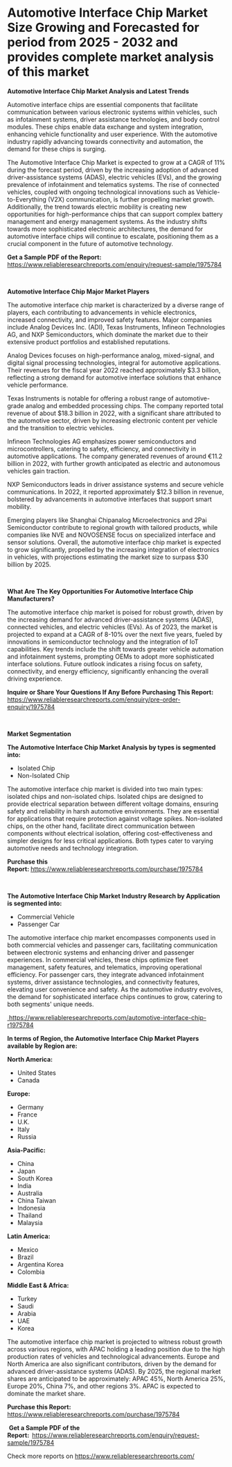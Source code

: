 <p><h1>Automotive Interface Chip Market Size Growing and Forecasted for period from 2025 - 2032 and provides complete market analysis of this market</h1></p><p><strong>Automotive Interface Chip Market Analysis and Latest Trends</strong></p>
<p><p>Automotive interface chips are essential components that facilitate communication between various electronic systems within vehicles, such as infotainment systems, driver assistance technologies, and body control modules. These chips enable data exchange and system integration, enhancing vehicle functionality and user experience. With the automotive industry rapidly advancing towards connectivity and automation, the demand for these chips is surging.</p><p>The Automotive Interface Chip Market is expected to grow at a CAGR of 11% during the forecast period, driven by the increasing adoption of advanced driver-assistance systems (ADAS), electric vehicles (EVs), and the growing prevalence of infotainment and telematics systems. The rise of connected vehicles, coupled with ongoing technological innovations such as Vehicle-to-Everything (V2X) communication, is further propelling market growth. Additionally, the trend towards electric mobility is creating new opportunities for high-performance chips that can support complex battery management and energy management systems. As the industry shifts towards more sophisticated electronic architectures, the demand for automotive interface chips will continue to escalate, positioning them as a crucial component in the future of automotive technology.</p></p>
<p><strong>Get a Sample PDF of the Report:&nbsp;</strong> <a href="https://www.reliableresearchreports.com/enquiry/request-sample/1975784?utm_campaign=2128&utm_medium=2&utm_source=Github&utm_content=ia&utm_term=13022025&utm_id=automotive-interface-chip">https://www.reliableresearchreports.com/enquiry/request-sample/1975784</a></p>
<p>&nbsp;</p>
<p><strong>Automotive Interface Chip Major Market Players</strong></p>
<p><p>The automotive interface chip market is characterized by a diverse range of players, each contributing to advancements in vehicle electronics, increased connectivity, and improved safety features. Major companies include Analog Devices Inc. (ADI), Texas Instruments, Infineon Technologies AG, and NXP Semiconductors, which dominate the market due to their extensive product portfolios and established reputations.</p><p>Analog Devices focuses on high-performance analog, mixed-signal, and digital signal processing technologies, integral for automotive applications. Their revenues for the fiscal year 2022 reached approximately $3.3 billion, reflecting a strong demand for automotive interface solutions that enhance vehicle performance.</p><p>Texas Instruments is notable for offering a robust range of automotive-grade analog and embedded processing chips. The company reported total revenue of about $18.3 billion in 2022, with a significant share attributed to the automotive sector, driven by increasing electronic content per vehicle and the transition to electric vehicles.</p><p>Infineon Technologies AG emphasizes power semiconductors and microcontrollers, catering to safety, efficiency, and connectivity in automotive applications. The company generated revenues of around €11.2 billion in 2022, with further growth anticipated as electric and autonomous vehicles gain traction.</p><p>NXP Semiconductors leads in driver assistance systems and secure vehicle communications. In 2022, it reported approximately $12.3 billion in revenue, bolstered by advancements in automotive interfaces that support smart mobility.</p><p>Emerging players like Shanghai Chipanalog Microelectronics and 2Pai Semiconductor contribute to regional growth with tailored products, while companies like NVE and NOVOSENSE focus on specialized interface and sensor solutions. Overall, the automotive interface chip market is expected to grow significantly, propelled by the increasing integration of electronics in vehicles, with projections estimating the market size to surpass $30 billion by 2025.</p></p>
<p>&nbsp;</p>
<p><strong>What Are The Key Opportunities For Automotive Interface Chip Manufacturers?</strong></p>
<p><p>The automotive interface chip market is poised for robust growth, driven by the increasing demand for advanced driver-assistance systems (ADAS), connected vehicles, and electric vehicles (EVs). As of 2023, the market is projected to expand at a CAGR of 8-10% over the next five years, fueled by innovations in semiconductor technology and the integration of IoT capabilities. Key trends include the shift towards greater vehicle automation and infotainment systems, prompting OEMs to adopt more sophisticated interface solutions. Future outlook indicates a rising focus on safety, connectivity, and energy efficiency, significantly enhancing the overall driving experience.</p></p>
<p><strong>Inquire or Share Your Questions If Any Before Purchasing This Report:</strong> <a href="https://www.reliableresearchreports.com/enquiry/pre-order-enquiry/1975784?utm_campaign=2128&utm_medium=2&utm_source=Github&utm_content=ia&utm_term=13022025&utm_id=automotive-interface-chip">https://www.reliableresearchreports.com/enquiry/pre-order-enquiry/1975784</a></p>
<p>&nbsp;</p>
<p><strong>Market Segmentation</strong></p>
<p><strong>The Automotive Interface Chip Market Analysis by types is segmented into:</strong></p>
<p><ul><li>Isolated Chip</li><li>Non-Isolated Chip</li></ul></p>
<p><p>The automotive interface chip market is divided into two main types: isolated chips and non-isolated chips. Isolated chips are designed to provide electrical separation between different voltage domains, ensuring safety and reliability in harsh automotive environments. They are essential for applications that require protection against voltage spikes. Non-isolated chips, on the other hand, facilitate direct communication between components without electrical isolation, offering cost-effectiveness and simpler designs for less critical applications. Both types cater to varying automotive needs and technology integration.</p></p>
<p><strong>Purchase this Report:&nbsp;</strong><a href="https://www.reliableresearchreports.com/purchase/1975784?utm_campaign=2128&utm_medium=2&utm_source=Github&utm_content=ia&utm_term=13022025&utm_id=automotive-interface-chip">https://www.reliableresearchreports.com/purchase/1975784</a></p>
<p>&nbsp;</p>
<p><strong>The Automotive Interface Chip Market Industry Research by Application is segmented into:</strong></p>
<p><ul><li>Commercial Vehicle</li><li>Passenger Car</li></ul></p>
<p><p>The automotive interface chip market encompasses components used in both commercial vehicles and passenger cars, facilitating communication between electronic systems and enhancing driver and passenger experiences. In commercial vehicles, these chips optimize fleet management, safety features, and telematics, improving operational efficiency. For passenger cars, they integrate advanced infotainment systems, driver assistance technologies, and connectivity features, elevating user convenience and safety. As the automotive industry evolves, the demand for sophisticated interface chips continues to grow, catering to both segments' unique needs.</p></p>
<p><a href="https://www.reliableresearchreports.com/automotive-interface-chip-r1975784?utm_campaign=2128&utm_medium=2&utm_source=Github&utm_content=ia&utm_term=13022025&utm_id=automotive-interface-chip">&nbsp;https://www.reliableresearchreports.com/automotive-interface-chip-r1975784</a></p>
<p><strong>In terms of Region, the Automotive Interface Chip Market Players available by Region are:</strong></p>
<p>
    <p> <strong> North America: </strong>
        <ul>
            <li>United States</li>
            <li>Canada</li>
        </ul>
        </p> 
    <p> <strong> Europe: </strong>
        <ul>
            <li>Germany</li>
            <li>France</li>
            <li>U.K.</li>
            <li>Italy</li>
            <li>Russia</li>
        </ul>
        </p> 
    <p> <strong> Asia-Pacific: </strong>
        <ul>
            <li>China</li>
            <li>Japan</li>
            <li>South Korea</li>
            <li>India</li>
            <li>Australia</li>
            <li>China Taiwan</li>
            <li>Indonesia</li>
            <li>Thailand</li>
            <li>Malaysia</li>
        </ul>
        </p> 
    <p> <strong> Latin America: </strong>
        <ul>
            <li>Mexico</li>
            <li>Brazil</li>
            <li>Argentina Korea</li>
            <li>Colombia</li>
        </ul>
        </p> 
    <p> <strong> Middle East & Africa: </strong>
        <ul>
            <li>Turkey</li>
            <li>Saudi</li>
            <li>Arabia</li>
            <li>UAE</li>
            <li>Korea</li>
        </ul>
    </p>
    </p>
<p><p>The automotive interface chip market is projected to witness robust growth across various regions, with APAC holding a leading position due to the high production rates of vehicles and technological advancements. Europe and North America are also significant contributors, driven by the demand for advanced driver-assistance systems (ADAS). By 2025, the regional market shares are anticipated to be approximately: APAC 45%, North America 25%, Europe 20%, China 7%, and other regions 3%. APAC is expected to dominate the market share.</p></p>
<p><strong>Purchase this Report: </strong><a href="https://www.reliableresearchreports.com/purchase/1975784?utm_campaign=2128&utm_medium=2&utm_source=Github&utm_content=ia&utm_term=13022025&utm_id=automotive-interface-chip">https://www.reliableresearchreports.com/purchase/1975784</a></p>
<p>&nbsp;<strong>Get a Sample PDF of the Report:&nbsp;&nbsp;</strong><a href="https://www.reliableresearchreports.com/enquiry/request-sample/1975784?utm_campaign=2128&utm_medium=2&utm_source=Github&utm_content=ia&utm_term=13022025&utm_id=automotive-interface-chip">https://www.reliableresearchreports.com/enquiry/request-sample/1975784</a></p>
<p><strong></strong></p>
<p>Check more reports on <a href="https://www.reliableresearchreports.com/?utm_campaign=2128&utm_medium=2&utm_source=Github&utm_content=ia&utm_term=13022025&utm_id=automotive-interface-chip">https://www.reliableresearchreports.com/</a></p>